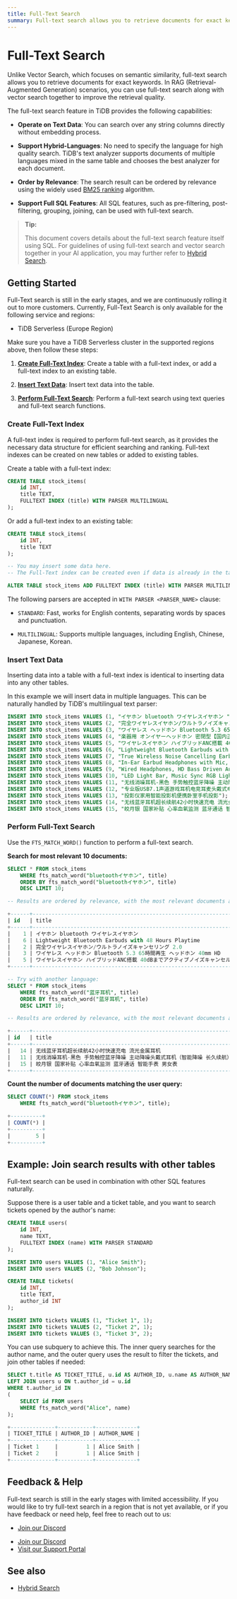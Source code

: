 ```yaml
---
title: Full-Text Search
summary: Full-text search allows you to retrieve documents for exact keywords. In RAG (Retrieval-Augmented Generation) scenarios, you can use full-text search along with vector search together to improve the retrieval quality.
---
```


# Full-Text Search

Unlike Vector Search, which focuses on semantic similarity, full-text search allows you to retrieve documents for exact keywords. In RAG (Retrieval-Augmented Generation) scenarios, you can use full-text search along with vector search together to improve the retrieval quality.

The full-text search feature in TiDB provides the following capabilities:

- **Operate on Text Data**: You can search over any string columns directly without embedding process.

- **Support Hybrid-Languages**: No need to specify the language for high quality search. TiDB's text analyzer supports documents of multiple languages mixed in the same table and chooses the best analyzer for each document.

- **Order by Relevance**: The search result can be ordered by relevance using the widely used [BM25 ranking](https://en.wikipedia.org/wiki/Okapi_BM25) algorithm.

- **Support Full SQL Features**: All SQL features, such as pre-filtering, post-filtering, grouping, joining, can be used with full-text search.

> **Tip:**
>
> This document covers details about the full-text search feature itself using SQL. For guidelines of using full-text search and vector search together in your AI application, you may further refer to [Hybrid Search](/vector-search/vector-search-search-hybrid-search.md).

## Getting Started

Full-Text search is still in the early stages, and we are continuously rolling it out to more customers. Currently, Full-Text Search is only available for the following service and regions:

- TiDB Serverless (Europe Region)

Make sure you have a TiDB Serverless cluster in the supported regions above, then follow these steps:

<SimpleTab>

<div label="SQL">

1. [**Create Full-Text Index**](#create-full-text-index): Create a table with a full-text index, or add a full-text index to an existing table.

2. [**Insert Text Data**](#insert-text-data): Insert text data into the table.

3. [**Perform Full-Text Search**](#perform-full-text-search): Perform a full-text search using text queries and full-text search functions.

### Create Full-Text Index

A full-text index is required to perform full-text search, as it provides the necessary data structure for efficient searching and ranking. Full-text indexes can be created on new tables or added to existing tables.

Create a table with a full-text index:

```sql
CREATE TABLE stock_items(
    id INT,
    title TEXT,
    FULLTEXT INDEX (title) WITH PARSER MULTILINGUAL
);
```

Or add a full-text index to an existing table:

```sql
CREATE TABLE stock_items(
    id INT,
    title TEXT
);

-- You may insert some data here.
-- The Full-Text index can be created even if data is already in the table.

ALTER TABLE stock_items ADD FULLTEXT INDEX (title) WITH PARSER MULTILINGUAL ADD_COLUMNAR_REPLICA_ON_DEMAND;
```

The following parsers are accepted in `WITH PARSER <PARSER_NAME>` clause:

- `STANDARD`: Fast, works for English contents, separating words by spaces and punctuation.

- `MULTILINGUAL`: Supports multiple languages, including English, Chinese, Japanese, Korean.

### Insert Text Data

Inserting data into a table with a full-text index is identical to inserting data into any other tables.

In this example we will insert data in multiple languages. This can be naturally handled by TiDB's multilingual text parser:

```sql
INSERT INTO stock_items VALUES (1, "イヤホン bluetooth ワイヤレスイヤホン ");
INSERT INTO stock_items VALUES (2, "完全ワイヤレスイヤホン/ウルトラノイズキャンセリング 2.0 ");
INSERT INTO stock_items VALUES (3, "ワイヤレス ヘッドホン Bluetooth 5.3 65時間再生 ヘッドホン 40mm HD ");
INSERT INTO stock_items VALUES (4, "楽器用 オンイヤーヘッドホン 密閉型【国内正規品】");
INSERT INTO stock_items VALUES (5, "ワイヤレスイヤホン ハイブリッドANC搭載 40dBまでアクティブノイズキャンセル");
INSERT INTO stock_items VALUES (6, "Lightweight Bluetooth Earbuds with 48 Hours Playtime");
INSERT INTO stock_items VALUES (7, "True Wireless Noise Cancelling Earbuds - Compatible with Apple & Android, Built-in Microphone");
INSERT INTO stock_items VALUES (8, "In-Ear Earbud Headphones with Mic, Black");
INSERT INTO stock_items VALUES (9, "Wired Headphones, HD Bass Driven Audio, Lightweight Aluminum Wired in Ear Earbud Headphones");
INSERT INTO stock_items VALUES (10, "LED Light Bar, Music Sync RGB Light Bar, USB Ambient Lamp");
INSERT INTO stock_items VALUES (11, "无线消噪耳机-黑色 手势触控蓝牙降噪 主动降噪头戴式耳机（智能降噪 长久续航）");
INSERT INTO stock_items VALUES (12, "专业版USB7.1声道游戏耳机电竞耳麦头戴式电脑网课办公麦克风带线控");
INSERT INTO stock_items VALUES (13, "投影仪家用智能投影机便携卧室手机投影");
INSERT INTO stock_items VALUES (14, "无线蓝牙耳机超长续航42小时快速充电 流光金属耳机");
INSERT INTO stock_items VALUES (15, "皎月银 国家补贴 心率血氧监测 蓝牙通话 智能手表 男女表");
```

### Perform Full-Text Search

Use the `FTS_MATCH_WORD()` function to perform a full-text search.

**Search for most relevant 10 documents:**

```sql
SELECT * FROM stock_items
    WHERE fts_match_word("bluetoothイヤホン", title)
    ORDER BY fts_match_word("bluetoothイヤホン", title)
    DESC LIMIT 10;

-- Results are ordered by relevance, with the most relevant documents appearing first.

+------+-----------------------------------------------------------------------------------------------------------+
| id   | title                                                                                                     |
+------+-----------------------------------------------------------------------------------------------------------+
|    1 | イヤホン bluetooth ワイヤレスイヤホン                                                                         |
|    6 | Lightweight Bluetooth Earbuds with 48 Hours Playtime                                                      |
|    2 | 完全ワイヤレスイヤホン/ウルトラノイズキャンセリング 2.0                                                           |
|    3 | ワイヤレス ヘッドホン Bluetooth 5.3 65時間再生 ヘッドホン 40mm HD                                               |
|    5 | ワイヤレスイヤホン ハイブリッドANC搭載 40dBまでアクティブノイズキャンセル                                            |
+------+-----------------------------------------------------------------------------------------------------------+

-- Try with another language:
SELECT * FROM stock_items
    WHERE fts_match_word("蓝牙耳机", title)
    ORDER BY fts_match_word("蓝牙耳机", title)
    DESC LIMIT 10;

-- Results are ordered by relevance, with the most relevant documents appearing first.

+------+---------------------------------------------------------------------------------------------------------------+
| id   | title                                                                                                         |
+------+---------------------------------------------------------------------------------------------------------------+
|   14 | 无线蓝牙耳机超长续航42小时快速充电 流光金属耳机                                                                      |
|   11 | 无线消噪耳机-黑色 手势触控蓝牙降噪 主动降噪头戴式耳机（智能降噪 长久续航）                                                |
|   15 | 皎月银 国家补贴 心率血氧监测 蓝牙通话 智能手表 男女表                                                                 |
+------+---------------------------------------------------------------------------------------------------------------+
```

**Count the number of documents matching the user query:**

```sql
SELECT COUNT(*) FROM stock_items
    WHERE fts_match_word("bluetoothイヤホン", title);

+----------+
| COUNT(*) |
+----------+
|        5 |
+----------+
```

</div>

<div label="Python">

</div>

</SimpleTab>

## Example: Join search results with other tables

Full-text search can be used in combination with other SQL features naturally.

Suppose there is a user table and a ticket table, and you want to search tickets opened by the author's name:

```sql
CREATE TABLE users(
    id INT,
    name TEXT,
    FULLTEXT INDEX (name) WITH PARSER STANDARD
);

INSERT INTO users VALUES (1, "Alice Smith");
INSERT INTO users VALUES (2, "Bob Johnson");

CREATE TABLE tickets(
    id INT,
    title TEXT,
    author_id INT
);

INSERT INTO tickets VALUES (1, "Ticket 1", 1);
INSERT INTO tickets VALUES (2, "Ticket 2", 1);
INSERT INTO tickets VALUES (3, "Ticket 3", 2);
```

You can use subquery to achieve this. The inner query searches for the author name, and the outer query uses the result to filter the tickets, and join other tables if needed:

```sql
SELECT t.title AS TICKET_TITLE, u.id AS AUTHOR_ID, u.name AS AUTHOR_NAME FROM tickets t
LEFT JOIN users u ON t.author_id = u.id
WHERE t.author_id IN
(
    SELECT id FROM users
    WHERE fts_match_word("Alice", name)
);

+--------------+-----------+-------------+
| TICKET_TITLE | AUTHOR_ID | AUTHOR_NAME |
+--------------+-----------+-------------+
| Ticket 1     |         1 | Alice Smith |
| Ticket 2     |         1 | Alice Smith |
+--------------+-----------+-------------+
```

## Feedback & Help

Full-text search is still in the early stages with limited accessibility. If you would like to try full-text search in a region that is not yet available, or if you have feedback or need help, feel free to reach out to us:

<CustomContent platform="tidb">

- [Join our Discord](https://discord.gg/zcqexutz2R)

</CustomContent>

<CustomContent platform="tidb-cloud">

- [Join our Discord](https://discord.gg/zcqexutz2R)
- [Visit our Support Portal](https://tidb.support.pingcap.com/)

</CustomContent>

## See also

- [Hybrid Search](/vector-search/vector-search-search-hybrid-search.md)

